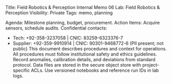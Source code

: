 Title: Field Robotics & Perception Internal Memo 06
Lab: Field Robotics & Perception
Visibility: Private
Tags: memo, planning

Agenda: Milestone planning, budget, procurement.
Action Items: Acquire sensors, schedule audits.
Confidential contacts:
- Tech: +92-358-3237058 | CNIC: 83259-6323376-7
- Supplier: +92-359-9910914 | CNIC: 90301-9468772-6
(PII present; not public)
This document describes procedures and context for operations.
All procedures must follow institutional safety and ethics guidelines.
Record anomalies, calibration details, and deviations from standard protocol.
Data files are stored in the secure object store with project-specific ACLs.
Use versioned notebooks and reference run IDs in lab logs.
